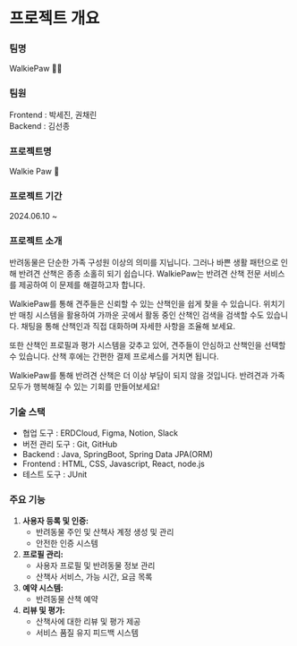 
# 프로젝트 개요

### 팀명

WalkiePaw 🐶🐾

### 팀원

Frontend : 박세진, 권채린\
Backend : 김선종

### 프로젝트명

Walkie Paw 🐾

### 프로젝트 기간

2024.06.10 ~ 

### 프로젝트 소개

반려동물은 단순한 가족 구성원 이상의 의미를 지닙니다. 그러나 바쁜 생활 패턴으로 인해 반려견 산책은 종종 소홀히 되기 쉽습니다. WalkiePaw는 반려견 산책 전문 서비스를 제공하여 이 문제를 해결하고자 합니다.

WalkiePaw를 통해 견주들은 신뢰할 수 있는 산책인을 쉽게 찾을 수 있습니다. 위치기반 매칭 시스템을 활용하여 가까운 곳에서 활동 중인 산책인 검색을 검색할 수도 있습니다. 채팅을 통해 산책인과 직접 대화하며 자세한 사항을 조율해 보세요.

또한 산책인 프로필과 평가 시스템을 갖추고 있어, 견주들이 안심하고 산책인을 선택할 수 있습니다. 산책 후에는 간편한 결제 프로세스를 거치면 됩니다.

WalkiePaw를 통해 반려견 산책은 더 이상 부담이 되지 않을 것입니다. 반려견과 가족 모두가 행복해질 수 있는 기회를 만들어보세요!

### 기술 스택

- 협업 도구 : ERDCloud, Figma, Notion, Slack
- 버전 관리 도구 : Git, GitHub
- Backend : Java, SpringBoot, Spring Data JPA(ORM)
- Frontend : HTML, CSS, Javascript, React, node.js
- 테스트 도구 : JUnit

### **주요 기능**

1. **사용자 등록 및 인증:**
    - 반려동물 주인 및 산책사 계정 생성 및 관리
    - 안전한 인증 시스템
2. **프로필 관리:**
    - 사용자 프로필 및 반려동물 정보 관리
    - 산책사 서비스, 가능 시간, 요금 목록
3. **예약 시스템:**
    - 반려동물 산책 예약
4. **리뷰 및 평가:**
    - 산책사에 대한 리뷰 및 평가 제공
    - 서비스 품질 유지 피드백 시스템
   
